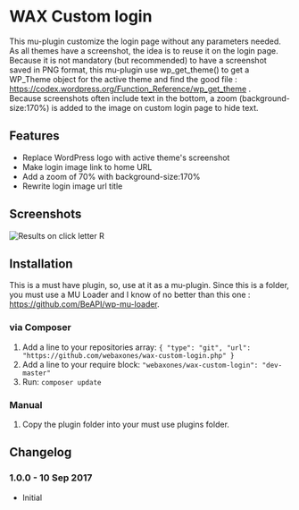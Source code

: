# WAX Custom login

This mu-plugin customize the login page without any parameters needed.  
As all themes have a screenshot, the idea is to reuse it on the login page.  
Because it is not mandatory (but recommended) to have a screenshot saved in PNG format, this mu-plugin use wp_get_theme() to get a WP_Theme object for the active theme and find the good file : https://codex.wordpress.org/Function_Reference/wp_get_theme .  
Because screenshots often include text in the bottom, a zoom (background-size:170%) is added to the image on custom login page to hide text.  


## Features

* Replace WordPress logo with active theme's screenshot
* Make login image link to home URL
* Add a zoom of 70% with background-size:170%
* Rewrite login image url title

## Screenshots

![Results on click letter R](/assets/screenshots/screen-1.png?raw=true)

## Installation

This is a must have plugin, so, use at it as a mu-plugin.
Since this is a folder, you must use a MU Loader and I know of no better than this one : https://github.com/BeAPI/wp-mu-loader.

### via Composer

1. Add a line to your repositories array: `{ "type": "git", "url": "https://github.com/webaxones/wax-custom-login.php" }`
2. Add a line to your require block: `"webaxones/wax-custom-login": "dev-master"`
3. Run: `composer update`

### Manual

1. Copy the plugin folder into your must use plugins folder.

## Changelog

### 1.0.0 - 10 Sep 2017
* Initial
